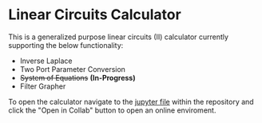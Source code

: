 # Linear Circuits Calculator

This is a generalized purpose linear circuits (II) calculator currently supporting the below functionality:
- Inverse Laplace
- Two Port Parameter Conversion
- ~~System of Equations~~ **(In-Progress)**
- Filter Grapher 

To open the calculator navigate to the [jupyter file](/Linear-Circuits-2-Calculator.ipynb) within the repository and click the "Open in Collab" button to open an online enviroment.




